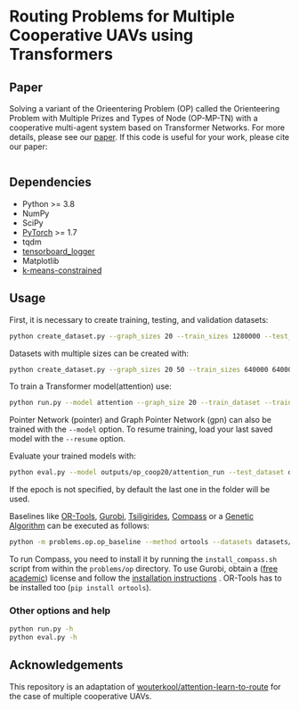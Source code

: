 # Routing Problems for Multiple Cooperative UAVs using Transformers

## Paper
Solving a variant of the Orieentering Problem (OP) called the Orienteering Problem with Multiple Prizes and Types of
Node (OP-MP-TN) with a cooperative multi-agent system based on Transformer Networks. For more details, please see our
[paper](). If this code is useful for your work, please cite our paper:

```

``` 

## Dependencies

* Python >= 3.8
* NumPy
* SciPy
* [PyTorch](http://pytorch.org/) >= 1.7
* tqdm
* [tensorboard_logger](https://github.com/TeamHG-Memex/tensorboard_logger)
* Matplotlib
* [k-means-constrained](https://joshlk.github.io/k-means-constrained/)

## Usage

First, it is necessary to create training, testing, and validation datasets:
```bash
python create_dataset.py --graph_sizes 20 --train_sizes 1280000 --test_sizes 10000 --val_sizes 10000
```

Datasets with multiple sizes can be created with:
```bash
python create_dataset.py --graph_sizes 20 50 --train_sizes 640000 640000 --test_sizes 5000 5000 --val_sizes 5000 5000
```

To train a Transformer model(attention) use:
```bash
python run.py --model attention --graph_size 20 --train_dataset --train_dataset datasets/op/coop/4agents/1depots/20_seed1234/train --val_dataset datasets/op/coop/4agents/1depots/20_seed1234/val
```

Pointer Network (pointer) and Graph Pointer Network (gpn) can also be trained with the `--model` option. To resume
training, load your last saved model with the `--resume` option.

Evaluate your trained models with:
```bash
python eval.py --model outputs/op_coop20/attention_run --test_dataset datasets/op/coop/4agents/1depots/20_seed1234/test/20/data.pkl
```
If the epoch is not specified, by default the last one in the folder will be used.

Baselines like [OR-Tools](https://developers.google.com/optimization), [Gurobi](https://www.gurobi.com),
[Tsiligirides](https://www.tandfonline.com/doi/abs/10.1057/jors.1984.162),
[Compass](https://github.com/bcamath-ds/compass) or a [Genetic Algorithm](https://github.com/mc-ride/orienteering) can
be executed as follows:
```bash
python -m problems.op.op_baseline --method ortools --datasets datasets/op/coop/4agents/1depots/20_seed1234/test/20/data.pkl
```
To run Compass, you need to install it by running the `install_compass.sh` script from within the `problems/op`
directory. To use Gurobi, obtain a ([free academic](http://www.gurobi.com/registration/academic-license-reg)) license
and follow the
[installation instructions](https://www.gurobi.com/documentation/8.1/quickstart_windows/installing_the_anaconda_py.html)
. OR-Tools has to be installed too (`pip install ortools`).

### Other options and help
```bash
python run.py -h
python eval.py -h
```

## Acknowledgements
This repository is an adaptation of
[wouterkool/attention-learn-to-route](https://github.com/wouterkool/attention-learn-to-route) for the case of multiple
cooperative UAVs.
